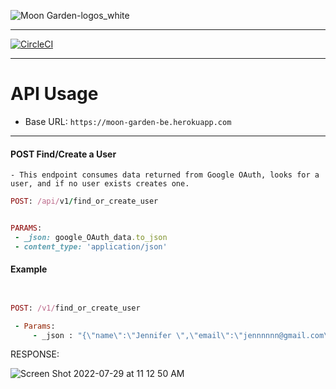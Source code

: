 ![Moon Garden-logos_white](https://user-images.githubusercontent.com/85247765/181794679-ffca25e9-3f67-4463-a93e-f7232188a8f9.png)


---
[![CircleCI](https://dl.circleci.com/status-badge/img/gh/Moon-Garden/moon_garden_be/tree/main.svg?style=svg)](https://dl.circleci.com/status-badge/redirect/gh/Moon-Garden/moon_garden_be/tree/main)

---

# API Usage
- Base URL:  `https://moon-garden-be.herokuapp.com`
---

#### POST Find/Create a User 
	- This endpoint consumes data returned from Google OAuth, looks for a user, and if no user exists creates one. 

``` ruby
POST: /api/v1/find_or_create_user


PARAMS: 
 - _json: google_OAuth_data.to_json
 - content_type: 'application/json'
```

#### Example

``` ruby 


POST: /v1/find_or_create_user

 - Params: 
	 - _json : "{\"name\":\"Jennifer \",\"email\":\"jennnnnn@gmail.com\",\"unverified_email\":\"jennsssrlhalloran@gmail.com\",\"email_verified\":true,\"first_name\":\"Jennifer\",\"last_name\":\"Halloan\",\"image\":\"https://lh3.googleusercontent.com/a-/AFdZucr_zffBdhJaydFkdXeeHkhe2BzmVNKGIE-Ozwh=s96-c\"}"
```

RESPONSE:

![Screen Shot 2022-07-29 at 11 12 50 AM](https://user-images.githubusercontent.com/85247765/181794804-d5879021-11c5-47c7-9d2c-26299cf92404.png)


